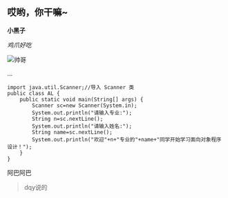 ## 哎哟，你干嘛~

**小黑子**

*鸡爪好吃*

![帅哥](https://img1.baidu.com/it/u=723049226,2259679546&fm=253&fmt=auto&app=138&f=JPEG?w=500&h=643https://i2.hdslb.com/bfs/archive/8a67506e141ab7fc7a982797f08e9b9de5e1f17b.jpg)


…
```
import java.util.Scanner;//导入 Scanner 类
public class AL {
    public static void main(String[] args) {
        Scanner sc=new Scanner(System.in);
        System.out.println("请输入专业:");
        String n=sc.nextLine();
        System.out.println("请输入姓名:");
        String name=sc.nextLine();
        System.out.println("欢迎"+n+"专业的"+name+"同学开始学习面向对象程序设计！");
    }
}
```

阿巴阿巴
> dqy说的

